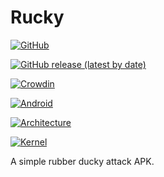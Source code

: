 # Rucky 
[![GitHub](https://img.shields.io/github/license/mayankmetha/Rucky)](https://github.com/mayankmetha/Rucky/blob/master/LICENSE) 

[![GitHub release (latest by date)](https://img.shields.io/github/v/release/mayankmetha/Rucky)](https://github.com/mayankmetha/Rucky/releases/latest) 

[![Crowdin](https://badges.crowdin.net/rucky/localized.svg)](https://mayankmetha.github.io/Rucky/)

[![Android](https://img.shields.io/badge/Android-4.4%2B-lightgrey)](https://github.com/mayankmetha/Rucky)

[![Architecture](https://img.shields.io/badge/Architecture-armeabi--v7a%20%7C%20arm64--v8a%20%7C%20x86%20%7C%20x86__64-blueviolet)](https://github.com/mayankmetha/Rucky)

[![Kernel](https://img.shields.io/badge/Kernel-USB%20HID%20Patch%20Required-red)](https://github.com/mayankmetha/Rucky)

A simple rubber ducky attack APK.
